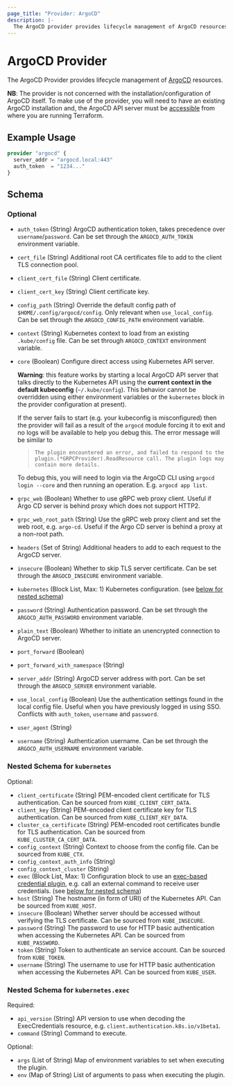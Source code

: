 ```yaml
---
page_title: "Provider: ArgoCD"
description: |-
  The ArgoCD provider provides lifecycle management of ArgoCD resources.
---
```


# ArgoCD Provider

The ArgoCD Provider provides lifecycle management of
[ArgoCD](https://argo-cd.readthedocs.io/en/stable/) resources.

**NB**: The provider is not concerned with the installation/configuration of
ArgoCD itself. To make use of the provider, you will need to have an existing
ArgoCD installation and, the ArgoCD API server must be
[accessible](https://argo-cd.readthedocs.io/en/stable/getting_started/#3-access-the-argo-cd-api-server)
from where you are running Terraform.

## Example Usage

```terraform
provider "argocd" {
  server_addr = "argocd.local:443"
  auth_token  = "1234..."
}
```

<!-- schema generated by tfplugindocs -->
## Schema

### Optional

- `auth_token` (String) ArgoCD authentication token, takes precedence over `username`/`password`. Can be set through the `ARGOCD_AUTH_TOKEN` environment variable.
- `cert_file` (String) Additional root CA certificates file to add to the client TLS connection pool.
- `client_cert_file` (String) Client certificate.
- `client_cert_key` (String) Client certificate key.
- `config_path` (String) Override the default config path of `$HOME/.config/argocd/config`. Only relevant when `use_local_config`. Can be set through the `ARGOCD_CONFIG_PATH` environment variable.
- `context` (String) Kubernetes context to load from an existing `.kube/config` file. Can be set through `ARGOCD_CONTEXT` environment variable.
- `core` (Boolean) Configure direct access using Kubernetes API server.

  **Warning**: this feature works by starting a local ArgoCD API server that talks directly to the Kubernetes API using the **current context in the default kubeconfig** (`~/.kube/config`). This behavior cannot be overridden using either environment variables or the `kubernetes` block in the provider configuration at present).

  If the server fails to start (e.g. your kubeconfig is misconfigured) then the provider will fail as a result of the `argocd` module forcing it to exit and no logs will be available to help you debug this. The error message will be similar to
  > `The plugin encountered an error, and failed to respond to the plugin.(*GRPCProvider).ReadResource call. The plugin logs may contain more details.`

  To debug this, you will need to login via the ArgoCD CLI using `argocd login --core` and then running an operation. E.g. `argocd app list`.
- `grpc_web` (Boolean) Whether to use gRPC web proxy client. Useful if Argo CD server is behind proxy which does not support HTTP2.
- `grpc_web_root_path` (String) Use the gRPC web proxy client and set the web root, e.g. `argo-cd`. Useful if the Argo CD server is behind a proxy at a non-root path.
- `headers` (Set of String) Additional headers to add to each request to the ArgoCD server.
- `insecure` (Boolean) Whether to skip TLS server certificate. Can be set through the `ARGOCD_INSECURE` environment variable.
- `kubernetes` (Block List, Max: 1) Kubernetes configuration. (see [below for nested schema](#nestedblock--kubernetes))
- `password` (String) Authentication password. Can be set through the `ARGOCD_AUTH_PASSWORD` environment variable.
- `plain_text` (Boolean) Whether to initiate an unencrypted connection to ArgoCD server.
- `port_forward` (Boolean)
- `port_forward_with_namespace` (String)
- `server_addr` (String) ArgoCD server address with port. Can be set through the `ARGOCD_SERVER` environment variable.
- `use_local_config` (Boolean) Use the authentication settings found in the local config file. Useful when you have previously logged in using SSO. Conflicts with `auth_token`, `username` and `password`.
- `user_agent` (String)
- `username` (String) Authentication username. Can be set through the `ARGOCD_AUTH_USERNAME` environment variable.

<a id="nestedblock--kubernetes"></a>
### Nested Schema for `kubernetes`

Optional:

- `client_certificate` (String) PEM-encoded client certificate for TLS authentication. Can be sourced from `KUBE_CLIENT_CERT_DATA`.
- `client_key` (String) PEM-encoded client certificate key for TLS authentication. Can be sourced from `KUBE_CLIENT_KEY_DATA`.
- `cluster_ca_certificate` (String) PEM-encoded root certificates bundle for TLS authentication. Can be sourced from `KUBE_CLUSTER_CA_CERT_DATA`.
- `config_context` (String) Context to choose from the config file. Can be sourced from `KUBE_CTX`.
- `config_context_auth_info` (String)
- `config_context_cluster` (String)
- `exec` (Block List, Max: 1) Configuration block to use an [exec-based credential plugin](https://kubernetes.io/docs/reference/access-authn-authz/authentication/#client-go-credential-plugins), e.g. call an external command to receive user credentials. (see [below for nested schema](#nestedblock--kubernetes--exec))
- `host` (String) The hostname (in form of URI) of the Kubernetes API. Can be sourced from `KUBE_HOST`.
- `insecure` (Boolean) Whether server should be accessed without verifying the TLS certificate. Can be sourced from `KUBE_INSECURE`.
- `password` (String) The password to use for HTTP basic authentication when accessing the Kubernetes API. Can be sourced from `KUBE_PASSWORD`.
- `token` (String) Token to authenticate an service account. Can be sourced from `KUBE_TOKEN`.
- `username` (String) The username to use for HTTP basic authentication when accessing the Kubernetes API. Can be sourced from `KUBE_USER`.

<a id="nestedblock--kubernetes--exec"></a>
### Nested Schema for `kubernetes.exec`

Required:

- `api_version` (String) API version to use when decoding the ExecCredentials resource, e.g. `client.authentication.k8s.io/v1beta1`.
- `command` (String) Command to execute.

Optional:

- `args` (List of String) Map of environment variables to set when executing the plugin.
- `env` (Map of String) List of arguments to pass when executing the plugin.